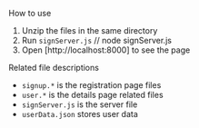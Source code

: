 How to use
1. Unzip the files in the same directory
2. Run `signServer.js` // node signServer.js
3. Open [http://localhost:8000] to see the page

Related file descriptions
* `signup.*` is the registration page files
* `user.*` is the details page related files
* `signServer.js` is the server file
* `userData.json` stores user data